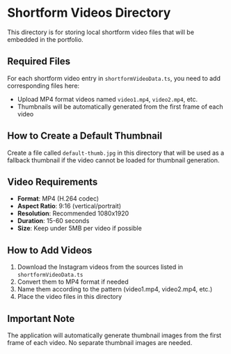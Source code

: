# Shortform Videos Directory

This directory is for storing local shortform video files that will be embedded in the portfolio.

## Required Files

For each shortform video entry in `shortformVideoData.ts`, you need to add corresponding files here:

- Upload MP4 format videos named `video1.mp4`, `video2.mp4`, etc.
- Thumbnails will be automatically generated from the first frame of each video

## How to Create a Default Thumbnail

Create a file called `default-thumb.jpg` in this directory that will be used as a fallback thumbnail if the video cannot be loaded for thumbnail generation.

## Video Requirements

- **Format**: MP4 (H.264 codec)
- **Aspect Ratio**: 9:16 (vertical/portrait)
- **Resolution**: Recommended 1080x1920
- **Duration**: 15-60 seconds
- **Size**: Keep under 5MB per video if possible

## How to Add Videos

1. Download the Instagram videos from the sources listed in `shortformVideoData.ts`
2. Convert them to MP4 format if needed
3. Name them according to the pattern (video1.mp4, video2.mp4, etc.)
4. Place the video files in this directory

## Important Note

The application will automatically generate thumbnail images from the first frame of each video. No separate thumbnail images are needed. 